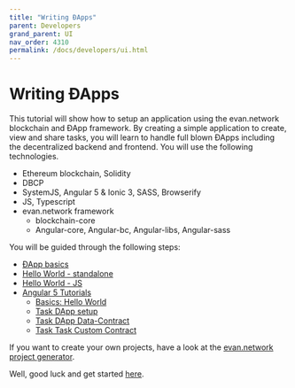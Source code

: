 ```yaml
---
title: "Writing ÐApps"
parent: Developers
grand_parent: UI
nav_order: 4310
permalink: /docs/developers/ui.html
---
```


# Writing ÐApps
This tutorial will show how to setup an application using the evan.network blockchain and ÐApp framework.
By creating a simple application to create, view and share tasks, you will learn to handle full blown
ÐApps including the decentralized backend and frontend. You will use the following technologies.
  - Ethereum blockchain, Solidity
  - DBCP
  - SystemJS, Angular 5 & Ionic 3, SASS, Browserify
  - JS, Typescript
  - evan.network framework
    - blockchain-core
    - Angular-core, Angular-bc, Angular-libs, Angular-sass

You will be guided through the following steps:
- [ÐApp basics](/docs/developers/ui/basics.html)
- [Hello World - standalone](/docs/developers/ui/standalone.html)
- [Hello World - JS](/docs/developers/ui/js-hello-world.html)
- [Angular 5 Tutorials](/docs/developers/ui/angular/angular.html)
  - [Basics: Hello World](/docs/developers/ui/angular/hello-world.html)
  - [Task DApp setup](/docs/developers/ui/angular/task.html)
  - [Task DApp Data-Contract](/docs/developers/ui/angular/task-data-contract.html)
  - [Task Task Custom Contract](/docs/developers/ui/angular/task-custom-contract.html)

If you want to create your own projects, have a look at the [evan.network project generator](/docs/developers/tooling/generator-evan.html).

Well, good luck and get started [here](/docs/developers/ui/basics.html).
